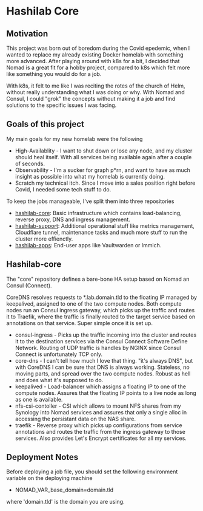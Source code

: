 <h1>Hashilab Core</h1>

<h2>Motivation</h2>

This project was born out of boredom during the Covid epedemic, when I wanted to replace my already existing Docker homelab with something more advanced. After playing around with k8s for a bit, I decided that Nomad is a great fit for a hobby project, compared to k8s which felt more like something you would do for a job.

With k8s, it felt to me like I was reciting the rotes of the church of Helm, without really understanding what I was doing or why. With Nomad and Consul, I could "grok" the concepts without making it a job and find solutions to the specific issues I was facing.

<h2>Goals of this project</h2>

My main goals for my new homelab were the following
- High-Availablity - I want to shut down or lose any node, and my cluster should heal itself. With all services being available again after a couple of seconds.
- Observability - I'm a sucker for graph p*rn, and want to have as much insight as possible into what my homelab is currently doing.
- Scratch my technical itch. Since I move into a sales position right before Covid, I needed some tech stuff to do.

To keep the jobs manageable, I've split them into three repositories
- [hashilab-core](https://github.com/matthiasschoger/hashilab-core): Basic infrastructure which contains load-balancing, reverse proxy, DNS and ingress management.
- [hashilab-support](https://github.com/matthiasschoger/hashilab-support): Additional operational stuff like metrics management, Cloudflare tunnel, maintenance tasks and much more stuff to run the cluster more effienctly.
- [hashilab-apps](https://github.com/matthiasschoger/hashilab-apps): End-user apps like Vaultwarden or Immich.

<h2>Hashilab-core</h2>

The "core" repository defines a bare-bone HA setup based on Nomad an Consul (Connect). 

CoreDNS resolves requests to *.lab.domain.tld to the floating IP managed by keepalived, assigned to one of the two compute nodes. Both compute nodes run an Consul ingress gateway, which picks up the traffic and routes it to Traefik, where the traffic is finally routed to the target service based on annotations on that service. Super simple once it is set up.

- consul-ingress - Picks up the traffic incoming into the cluster and routes it to the destination services via the Consul Connect Software Define Network. Routing of UDP traffic is handles by NGINX since Consul Connect is unfortunately TCP only.
- core-dns - I can't tell how much I love that thing. "it's always DNS", but with CoreDNS I can be sure that DNS is always working. Stateless, no moving parts, and spread over the two compute nodes. Robust as hell and does what it's supposed to do. 
- keepalived - Load-balancer which assigns a floating IP to one of the compute nodes. Assures that the floating IP points to a live node as long as one is available.
- nfs-csi-contoller - CSI which allows to mount NFS shares from my Synology into Nomad services and assures that only a single alloc in accessing the persistant data on the NAS share.
- traefik - Reverse proxy which picks up configurations from service annotations and routes the traffic from the ingress gateway to those services. Also provides Let's Encrypt certificates for all my services.

<h2>Deployment Notes</h2>

Before deploying a job file, you should set the following environment variable on the deploying machine
- NOMAD_VAR_base_domain=domain.tld

where 'domain.tld' is the domain you are using.